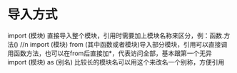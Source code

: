 # 导入方式
import (模块)    直接导入整个模块，引用时需要加上模块名称来区分，例：函数.方法() //n 
import (模块)   from   (其中函数或者模块)导入部分模块，引用可以直接调用函数方法，也可以在from后直接加*，代表访问全部，基本跟第一个无异
import (模块) as (别名)    比较长的模块名可以用这个来改名一个别称，方便引用
